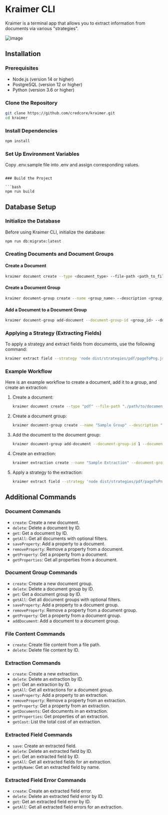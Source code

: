 # Kraimer CLI

Kraimer is a terminal app that allows you to extract information from documents via various "strategies".

![image](https://github.com/credcore/kraimer/assets/90258085/824171b3-7abd-4359-a852-d964fcc56b89)

## Installation

### Prerequisites

- Node.js (version 14 or higher)
- PostgreSQL (version 12 or higher)
- Python (version 3.6 or higher)

### Clone the Repository

```bash
git clone https://github.com/credcore/kraimer.git
cd kraimer
```

### Install Dependencies

```bash
npm install
```

### Set Up Environment Variables

Copy .env.sample file into .env and assign corresponding values.
```

### Build the Project

```bash
npm run build
```

## Database Setup

### Initialize the Database

Before using Kraimer CLI, initialize the database:

```
npm run db:migrate:latest
```

### Creating Documents and Document Groups

#### Create a Document

```bash
kraimer document create --type <document_type> --file-path <path_to_file> --name <document_name> --description <document_description>
```

#### Create a Document Group

```bash
kraimer document-group create --name <group_name> --description <group_description>
```

#### Add a Document to a Document Group

```bash
kraimer document-group add-document --document-group-id <group_id> --document-id <document_id>
```

### Applying a Strategy (Extracting Fields)

To apply a strategy and extract fields from documents, use the following command:

```bash
kraimer extract field --strategy 'node dist/strategies/pdf/pageToPng.js' --extraction-id <extraction_id>
```

### Example Workflow

Here is an example workflow to create a document, add it to a group, and create an extraction:

1. Create a document:

   ```bash
   kraimer document create --type "pdf" --file-path "./path/to/document.pdf" --name "Sample Document" --description "This is a sample document."
   ```

2. Create a document group:

   ```bash
   kraimer document-group create --name "Sample Group" --description "This is a sample document group."
   ```

3. Add the document to the document group:

   ```bash
   kraimer document-group add-document --document-group-id 1 --document-id 1
   ```

4. Create an extraction:

   ```bash
   kraimer extraction create --name "Sample Extraction" --document-group-id 1 --status "started"
   ```

5. Apply a strategy to the extraction:

   ```bash
   kraimer extract field --strategy 'node dist/strategies/pdf/pageToPng.js' --extraction-id 1
   ```

## Additional Commands

### Document Commands

- `create`: Create a new document.
- `delete`: Delete a document by ID.
- `get`: Get a document by ID.
- `getAll`: Get all documents with optional filters.
- `saveProperty`: Add a property to a document.
- `removeProperty`: Remove a property from a document.
- `getProperty`: Get a property from a document.
- `getProperties`: Get all properties from a document.

### Document Group Commands

- `create`: Create a new document group.
- `delete`: Delete a document group by ID.
- `get`: Get a document group by ID.
- `getAll`: Get all document groups with optional filters.
- `saveProperty`: Add a property to a document group.
- `removeProperty`: Remove a property from a document group.
- `getProperty`: Get a property from a document group.
- `addDocument`: Add a document to a document group.

### File Content Commands

- `create`: Create file content from a file path.
- `delete`: Delete file content by ID.

### Extraction Commands

- `create`: Create a new extraction.
- `delete`: Delete an extraction by ID.
- `get`: Get an extraction by ID.
- `getAll`: Get all extractions for a document group.
- `saveProperty`: Add a property to an extraction.
- `removeProperty`: Remove a property from an extraction.
- `getProperty`: Get a property from an extraction.
- `getDocuments`: Get documents in an extraction.
- `getProperties`: Get properties of an extraction.
- `getCost`: List the total cost of an extraction.

### Extracted Field Commands

- `save`: Create an extracted field.
- `delete`: Delete an extracted field by ID.
- `get`: Get an extracted field by ID.
- `getAll`: Get all extracted fields for an extraction.
- `getByName`: Get an extracted field by name.

### Extracted Field Error Commands

- `create`: Create an extracted field error.
- `delete`: Delete an extracted field error by ID.
- `get`: Get an extracted field error by ID.
- `getAll`: Get all extracted field errors for an extraction.

